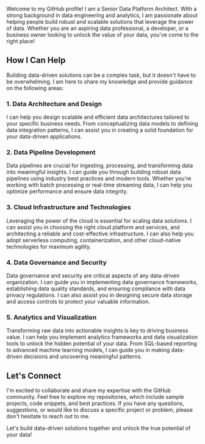 
Welcome to my GitHub profile! I am a Senior Data Platform Architect. With a strong background in data engineering and analytics, I am passionate about helping people build robust and scalable solutions that leverage the power of data. Whether you are an aspiring data professional, a developer, or a business owner looking to unlock the value of your data, you've come to the right place!

## How I Can Help
Building data-driven solutions can be a complex task, but it doesn't have to be overwhelming. I am here to share my knowledge and provide guidance on the following areas:

### 1. Data Architecture and Design
I can help you design scalable and efficient data architectures tailored to your specific business needs. From conceptualizing data models to defining data integration patterns, I can assist you in creating a solid foundation for your data-driven applications.

### 2. Data Pipeline Development
Data pipelines are crucial for ingesting, processing, and transforming data into meaningful insights. I can guide you through building robust data pipelines using industry best practices and modern tools. Whether you're working with batch processing or real-time streaming data, I can help you optimize performance and ensure data integrity.

### 3. Cloud Infrastructure and Technologies
Leveraging the power of the cloud is essential for scaling data solutions. I can assist you in choosing the right cloud platform and services, and architecting a reliable and cost-effective infrastructure. I can also help you adopt serverless computing, containerization, and other cloud-native technologies for maximum agility.

### 4. Data Governance and Security
Data governance and security are critical aspects of any data-driven organization. I can guide you in implementing data governance frameworks, establishing data quality standards, and ensuring compliance with data privacy regulations. I can also assist you in designing secure data storage and access controls to protect your valuable information.

### 5. Analytics and Visualization
Transforming raw data into actionable insights is key to driving business value. I can help you implement analytics frameworks and data visualization tools to unlock the hidden potential of your data. From SQL-based reporting to advanced machine learning models, I can guide you in making data-driven decisions and uncovering meaningful patterns.

## Let's Connect
I'm excited to collaborate and share my expertise with the GitHub community. Feel free to explore my repositories, which include sample projects, code snippets, and best practices. If you have any questions, suggestions, or would like to discuss a specific project or problem, please don't hesitate to reach out to me.

Let's build data-driven solutions together and unlock the true potential of your data!

<!---
spark-iiot/spark-iiot is a ✨ special ✨ repository because its `README.md` (this file) appears on your GitHub profile.
You can click the Preview link to take a look at your changes.
--->
